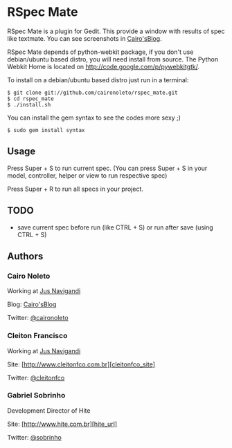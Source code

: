 # RSpec Mate

RSpec Mate is a plugin for Gedit. This provide a window with results of spec like textmate. You can see screenshots in [Cairo'sBlog][rspec_mate_url].

RSpec Mate depends of python-webkit package, if you don't use debian/ubuntu based distro, you will need install from source. The Python Webkit Home is located on http://code.google.com/p/pywebkitgtk/.

To install on a debian/ubuntu based distro just run in a terminal:

    $ git clone git://github.com/caironoleto/rspec_mate.git
    $ cd rspec_mate
    $ ./install.sh
  
You can install the gem syntax to see the codes more sexy ;)

    $ sudo gem install syntax

## Usage

Press Super + S to run current spec. (You can press Super + S in your model, controller, helper or view to run respective spec)

Press Super + R to run all specs in your project.

## TODO
  - save current spec before run (like CTRL + S) or run after save (using CTRL + S)

## Authors

### **Cairo Noleto**

Working at [Jus Navigandi][jus]

Blog: [Cairo'sBlog][blog_url]

Twitter: [@caironoleto][twitter_url]

### **Cleiton Francisco**

Working at [Jus Navigandi][jus]

Site: [http://www.cleitonfco.com.br][cleitonfco_site]

Twitter: [@cleitonfco][cleiton_twitter_url]

### **Gabriel Sobrinho**

Development Director of Hite

Site: [http://www.hite.com.br][hite_url]

Twitter: [@sobrinho][sobrinho_twitter_url]

[rspec_mate_url]: http://www.caironoleto.com/2009/03/28/rspec-mate-plugin-para-o-geditrspec-mate-plugin-para-o-gedit/
[down]: http://github.com/caironoleto/rspec_mate/tarball/master
[blog_url]: http://www.caironoleto.com/
[twitter_url]: http://www.twitter.com/caironoleto
[cleiton_twitter_url]: http://www.twitter.com/cleitonfco
[cleitonfco_site]: http://www.cleitonfco.com.br
[jus]: http://jus.uol.com.br/
[hite_url]: http://www.hite.com.br/
[sobrinho_twitter_url]: http://www.twitter.com/sobrinho
